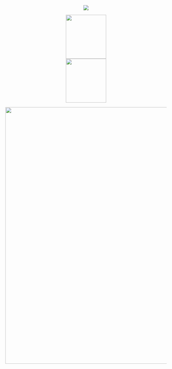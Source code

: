 <p align="center">
<img src="https://capsule-render.vercel.app/api?type=waving&color=timeGradient&height=300&&section=header&text=Hi&fontSize=90&fontAlign=50&fontAlignY=30&desc=码代码日常&descAlign=50&descSize=30&descAlignY=60&animation=twinkling" />
</p>
<p align = "center"> 
<img height="137px" width="50%"  src="https://github-readme-stats.vercel.app/api?username=lytree&show_icons=true&theme=tokyonight&line_height=27" /> 
<img height="137px"  width="50%"  src="https://github-readme-stats.vercel.app/api/top-langs/?username=lytree&theme=radical" /> 
</p>



<p align="center"> <img width="800" src="https://github-readme-activity-graph.vercel.app/graph?username=lytree&theme=github-compact&hide_border=true&area=true" /> </p>










